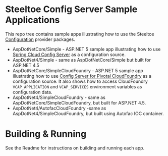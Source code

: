 # Steeltoe Config Server Sample Applications
This repo tree contains sample apps illustrating how to use the Steeltoe [Configuration](https://github.com/SteeltoeOSS/Configuration) provider packages.
* AspDotNetCore/Simple - ASP.NET 5 sample app illustrating how to use [Spring Cloud Config Server](http://projects.spring.io/spring-cloud/docs/1.0.3/spring-cloud.html#_spring_cloud_config) as a configuration source.
* AspDotNet4/Simple - same as AspDotNetCore/Simple but built for ASP.NET 4.5
* AspDotNetCore/SimpleCloudFoundry - ASP.NET 5 sample app illustrating how to use [Config Server for Pivotal CloudFoundry](https://docs.pivotal.io/spring-cloud-services/index.html) as a configuration source. It also shows how to access CloudFoundry `VCAP_APPLICATION` and `VCAP_SERVICES` environment variables as configuration data.
* AspDotNet4/SimpleCloudFoundry - same as AspDotNetCore/SimpleCloudFoundry, but built for ASP.NET 4.5.
* AspDotNet4/AutofacCloudFoundry -same as AspDotNet4/SimpleCloudFoundry, but built using Autofac IOC container.

# Building & Running
See the Readme for instructions on building and running each app.
